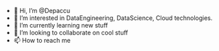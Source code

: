 - 👋 Hi, I’m @Depaccu
- 👀 I’m interested in DataEngineering, DataScience, Cloud technologies.
- 🌱 I’m currently learning new stuff
- 💞️ I’m looking to collaborate on cool stuff
- 📫 How to reach me 

<!---
Depaccu/Depaccu is a ✨ special ✨ repository because its `README.md` (this file) appears on your GitHub profile.
You can click the Preview link to take a look at your changes.
--->
